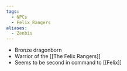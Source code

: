 ```yaml
---
tags:
  - NPCs
  - Felix_Rangers
aliases:
  - Zenbis
---
```

- Bronze dragonborn
- Warrior of the [[The Felix Rangers]]
- Seems to be second in command to [[Felix]]